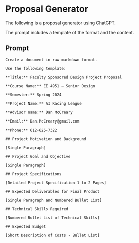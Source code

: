# Proposal Generator

The following is a proposal generator using ChatGPT.

The prompt includes a template of the format and the content.

## Prompt

```linenums="0"
Create a document in raw markdown format.

Use the following template:

**Title:** Faculty Sponsored Design Project Proposal

**Course Name:** EE 4951 – Senior Design

**Semester:** Spring 2024

**Project Name:** AI Racing League

**Advisor name:** Dan McCreary

**Email:** Dan.McCreary@gmail.com

**Phone:** 612-625-7322

## Project Motivation and Background

[Single Paragraph]

## Project Goal and Objective

[Single Paragraph]

## Project Specifications

[Detailed Project Specification 1 to 2 Pages]

## Expected Deliverables for Final Product

[Single Paragraph and Numbered Bullet List]

## Technical Skills Required

[Numbered Bullet List of Technical Skills]

## Expected Budget

[Short Description of Costs - Bullet List]
```
